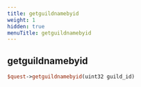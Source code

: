 ```yaml
---
title: getguildnamebyid
weight: 1
hidden: true
menuTitle: getguildnamebyid
---
```

## getguildnamebyid
```perl
$quest->getguildnamebyid(uint32 guild_id)
```